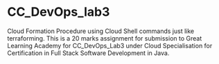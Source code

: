 # CC_DevOps_lab3
Cloud Formation Procedure using Cloud Shell commands just like terraforming. This is a 20 marks assignment for submission to Great Learning Academy for CC_DevOps_Lab3 under Cloud Specialisation for Certification in Full Stack Software Development in Java. 
